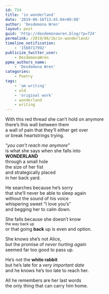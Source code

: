 ```yaml
---
id: 724
title: 'in wonderland'
date: '2019-06-16T13:45:04+00:00'
author: 'Desdemona Wren'
layout: post
guid: 'http://desdemonawren.blog/?p=724'
permalink: /2019/06/16/in-wonderland/
timeline_notification:
    - '1560717992'
publicize_twitter_user:
    - DesdemonaWren
ppma_authors_name:
    - 'Desdemona Wren'
categories:
    - Poetry
tags:
    - 'am writing'
    - old
    - 'original work'
    - wonderland
    - writing
---
```


With this red thread she can’t hold on anymore  
there’s this wall between them  
a wall of pain that they’ll either get over  
or break heartstrings trying.

“*you can’t reach me anymore*”  
is what she says when she falls into  
**WONDERLAND**  
through a small hole   
the size of her fist  
and strategically placed  
in her back yard.

He searches because he’s sorry  
that she’ll never be able to sleep again  
without the sound of his voice  
whispering sweet “I love you’s”  
and begging her to calm down.

She falls because she doesn’t know  
<sub>the way back up</sub>  
or that going **back** up is even and option.

She knows she’s not Alice,  
but the promise of *never hurting again*  
seemed far too good to pass up.

He’s not the **white rabbit**  
but he’s late for a *very important date*  
and he knows he’s too late to reach her.

All he remembers are her last words  
the only thing that can carry him home.